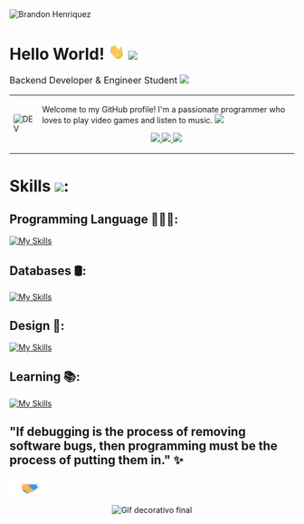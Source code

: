 <div>
<img src="nombre.gif" alt="Brandon Henriquez" style="margin-bottom: 5px" />
</div>

# Hello World! <img src="https://github.com/SatYu26/SatYu26/blob/master/Assets/Hi.gif" width="29px">  <img src="https://github.com/TheDudeThatCode/TheDudeThatCode/blob/master/Assets/Earth.gif" width="24px">

<p style="font-size: 16px">Backend Developer & Engineer Student
<img src="https://media.giphy.com/media/WUlplcMpOCEmTGBtBW/giphy.gif" width="30"/>
</p>

<table border="0">
	<tr>
		<td>
		<img alt="DEV" src="https://media.giphy.com/media/ES9cAJlcxblRESzOH1/giphy.gif" />
	</td>
	<td>
			<p>Welcome to my GitHub profile!  I'm a passionate programmer who loves to play video games and listen to music. <img src="[https://media.giphy.com/media/WUlplcMpOCEmTGBtBW/giphy.gif](https://giphy.com/gifs/music-notes-jIWdDlz1s5a7k1o0w0)" width="30"/></p>
		<p align="center"> <a href="https://twitter.com/BranMej"> <img src="https://img.icons8.com/fluent/35/000000/twitter.png" /> </a> <a href="https://www.linkedin.com/in/brandon-henriquez-76a603241/"> <img src="https://img.icons8.com/color/35/000000/linkedin.png" /> </a> <a href="https://www.instagram.com/bran._.hm/"> <img src="https://img.icons8.com/fluent/35/000000/instagram-new.png" /> </a>
</p>
	</td>
   </tr>
</table>

# Skills <img src="https://media.giphy.com/media/WUlplcMpOCEmTGBtBW/giphy.gif" width="30"/>:

## Programming Language 👨🏻‍💻:
[![My Skills](https://skillicons.dev/icons?i=c,cs,cpp,py,php,java&perline=8)](https://skillicons.dev)

## Databases 🛢️: 
[![My Skills](https://skillicons.dev/icons?i=mysql,mongodb&perline=4)](https://skillicons.dev)

## Design 🎨:
[![My Skills](https://skillicons.dev/icons?i=pr,ps,ai,au,ae&perline=8)](https://skillicons.dev)

## Learning 📚:
[![My Skills](https://skillicons.dev/icons?i=azure,html,css,js,nodejs,react,dotnet,django,graphql,idea,kotlin&perline=12)](https://skillicons.dev)

## "If debugging is the process of removing software bugs, then programming must be the process of putting them in." ✨
<img src="https://github.com/SatYu26/SatYu26/blob/master/Assets/Handshake.gif" height="32px">

<p align="center"><img alt="Gif decorativo final" src="https://i.postimg.cc/k5wGrps2/giphy.gif" /></p>
